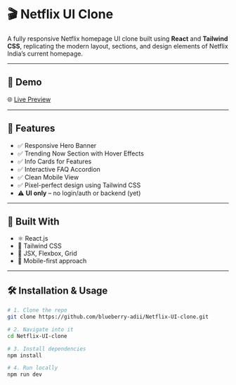 # 🎬 Netflix UI Clone

A fully responsive Netflix homepage UI clone built using **React** and **Tailwind CSS**, replicating the modern layout, sections, and design elements of Netflix India’s current homepage.

---

## 🚀 Demo

🌐 [Live Preview](https://net-lfix-clone.netlify.app/)

---

## 📌 Features

- ✅ Responsive Hero Banner
- ✅ Trending Now Section with Hover Effects
- ✅ Info Cards for Features
- ✅ Interactive FAQ Accordion
- ✅ Clean Mobile View
- ✅ Pixel-perfect design using Tailwind CSS
- ⚠️ **UI only** – no login/auth or backend (yet)

---

## 🧱 Built With

- ⚛️ React.js
- 💨 Tailwind CSS
- 🧩 JSX, Flexbox, Grid
- 🎯 Mobile-first approach

---

## 🛠️ Installation & Usage

```bash
# 1. Clone the repo
git clone https://github.com/blueberry-adii/Netflix-UI-clone.git

# 2. Navigate into it
cd Netflix-UI-clone

# 3. Install dependencies
npm install

# 4. Run locally
npm run dev
```
